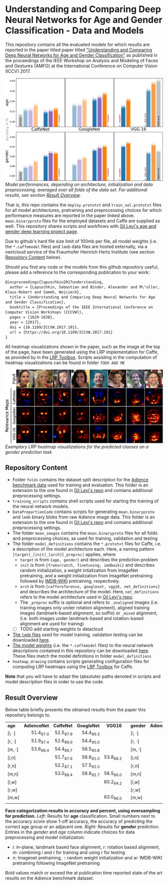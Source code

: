 
# Understanding and Comparing Deep Neural Networks for Age and Gender Classification - Data and Models
This repository contains all the evaluated models for which results are reported in the paper titled paper titled ["Understanding and Comparing Deep Neural Networks for Age and Gender Classification"](http://openaccess.thecvf.com/content_ICCV_2017_workshops/papers/w23/Lapuschkin_Understanding_and_Comparing_ICCV_2017_paper.pdf) as published in the proceedings of the IEEE Workshop on Analysis and Modeling of Faces and Gestures (AMFG) at the International Conference on Computer Vision (ICCV) 2017. 

![](pics/resultbarchart_sparse.png)
*Model performances, depending on architecture, initialization and data preprocessing, averaged over all folds of the data set. For additional results, see section [Result Overview](https://github.com/sebastian-lapuschkin/understanding-age-gender-deep-learning-models/blob/master/README.md#result-overview).*

That is, this repo contains the `deploy.prototxt` and `train_val.prototxt` files for all model architectures, pretraining and preprocessing choices for which performance measures are reported in the paper linked above.
`mean.binaryproto` files for the employed datasets and Caffe are supplied as well.
This repository shares scripts and workflows with [Gil Levi's age and gender deep learning project page](https://github.com/GilLevi/AgeGenderDeepLearning).

Due to github's hard file size limit of 100mb per file, all model weights (i.e. the `*.caffemodel` files) and `lmdb` data files are hosted externally, via a nextcloud service of the Fraunhofer Heinrich Hertz Institute (see section [Repository Content](https://github.com/sebastian-lapuschkin/understanding-age-gender-deep-learning-models/blob/master/README.md#content) below).

Should you find any code or the models from this github repository useful, please add a reference to the corresponding publication to your work:
```
@incproceedings{lapuschkin2017understanding,
  author = {Lapuschkin, Sebastian and Binder, Alexander and M\"uller, Klaus-Robert and Samek, Wojciech},
  title = {Understanding and Comparing Deep Neural Networks for Age and Gender Classification},
  booktitle = {Proceedings of the IEEE International Conference on Computer Vision Workshops (ICCVW)},
  pages = {1629-1638},
  year = {2017},
  doi = {10.1109/ICCVW.2017.191},
  url = {https://doi.org/10.1109/ICCVW.2017.191}
}
```

All heatmap visualizations shown in the paper, such as the image at the top of the page, have been generated using the LRP implementation for Caffe, as provided by in the [LRP Toolbox](https://github.com/sebastian-lapuschkin/lrp_toolbox).
Scripts assisting in the computation of heatmap visualizations can be found in folder *`TODO ADD ME`*

![](pics/gender-model-comparison-wide.jpg)
*Exemplary LRP heatmap visualizations for the predicted classes on a gender prediction task*


## Repository Content
- Folder `folds` contains the dataset split description for the [Adience benchmark data](https://talhassner.github.io/home/projects/Adience/Adience-data.html#agegender) used for training and evaluation. This folder is an extension to the one found in [Gil Levi's repo](https://github.com/GilLevi/AgeGenderDeepLearning) and contains additional preprocessing settings.
- `training_scripts` contains shell scripts used for starting the training of the neural network models.
- `DataPrepartionCode` contains scripts for generating `mean.binaryproto` and `lmdb` binary blobs from raw Adience image data. This folder is an extension to the one found in [Gil Levi's repo](https://github.com/GilLevi/AgeGenderDeepLearning) and contains additional preprocessing settings.
- The folder `mean_images` contains the `mean.binaryproto` files for all folds and preprocessing choices, as used for training, validation and testing
- The folder `model_definitions` contains the `*.prototxt` files for Caffe, i.e. a description of the model architecture each. Here, a naming pattern `[target]_[init]_[arch][_preproc]` applies, where
  + `target` is from `{age, gender}` and describes the prediction problem
  + `init` is from `{fromscratch, finetuning, imdbwiki}` and describes random initialization, a weight intialization from ImageNet pretraining, and a weight initialization from ImageNet pretraining followed by [IMDB-WIKI](https://data.vision.ee.ethz.ch/cvl/rrothe/imdb-wiki/) pretraining, respectively.
  + `arch` is from `{caffereference, googlenet, vgg16, net_definitions}` and describes the architecture of the model. Here, `net_definitions` refers to the model architecture used in [Gil Levi's repo](https://github.com/GilLevi/AgeGenderDeepLearning).
  + The `_preproc` suffix is optional and refers to `_unaligned` images (i.e. training images only under rotation alignment), aligned training images (landmark-based alignment, so suffix) or `_mixed` alignment, (i.e. both images under landmark-based and rotation-based alignment are used for trainng)
  + [ ] TODO add starting weights to datacloud
- [The `lmdb` files](https://datacloud.hhi.fraunhofer.de/nextcloud/s/n6BLLnGPzinbe55) used for model training, validation testing can be downloaded [here](https://datacloud.hhi.fraunhofer.de/nextcloud/s/n6BLLnGPzinbe55).
-  [The model weights](https://datacloud.hhi.fraunhofer.de/nextcloud/s/TQnGNJmQZLWkQ7X) (i.e. the `*.caffemodel` files) to the neural network descriptions contained in this repository can be downloaded [here](https://datacloud.hhi.fraunhofer.de/nextcloud/s/TQnGNJmQZLWkQ7X). These files match the model definitions in folder `model_definitions`
- `heatmap_drawing` contains scripts generating configuration files for computing LRP heatmaps using the [LRP Toolbox](https://github.com/sebastian-lapuschkin/lrp_toolbox) for Caffe.

**Note** that you will have to adapt the (absolute) paths denoted in scripts and model description files in order to use the code.

## Result Overview
Below table briefly presents the obtained results from the paper this repository belongs to.

|           |                       |                       |                     |                         |     |            |                |               |                   |               |
|:----------|----------------------:|----------------------:|--------------------:|------------------------:|:---:|:-----------|---------------:|--------------:|------------------:|--------------:|
| **age**   |      **AdienceNet**   |      **CaffeNet**     |      **GoogleNet**  |      **VGG16**          |     | **gender** |  **AdienceNet**|  **CaffeNet** |     **GoogleNet** |      **VGG16**|
| \[i, ⋅\]  |  51.4<sub>87.0</sub>  |  52.5<sub>87.9</sub>  |  54.4<sub>89.3</sub>|                         |     | \[i, ⋅\]   |            88.1|           87.7|               88.2|               |
| \[r, ⋅\]  |  51.9<sub>87.4</sub>  |  52.6<sub>89.0</sub>  |  54.4<sub>90.0</sub>|                         |     | \[r, ⋅\]   |            88.3|           88.0|               89.3|               |
| \[m, ⋅\]  |  53.6<sub>88.4</sub>  |  54.4<sub>89.7</sub>  |  56.5<sub>90.8</sub>|                         |     | \[m, ⋅\]   |            89.0|           88.9|               89.7|               |
| \[i,n\]   |                       |  51.7<sub>87.6</sub>  |  56.6<sub>91.0</sub>|  53.8<sub>88.2</sub>    |     | \[i,n\]    |                |           90.0|           **91.2**|       **92.0**|
| \[r,n\]   |                       |  52.2<sub>87.1</sub>  |  57.5<sub>92.0</sub>|                         |     | \[r,n\]    |                |           90.7|           **91.7**|               |
| \[m,n\]   |                       |  53.0<sub>88.4</sub>  |  58.8<sub>92.7</sub>|  56.5<sub>90.0</sub>    |     | \[m,n\]    |                |           90.6|           **92.0**|       **92.7**|
| \[i,w\]   |                       |                       |                     |  60.2<sub>94.2</sub>    |     | \[i,w\]    |                |               |                   |           90.6|
| \[r,w\]   |                       |                       |                     |                         |     | \[r,w\]    |                |               |                   |               |
| \[m,w\]   |                       |                       |                     |  63.0<sub>96.0</sub>    |     | \[m,w\]    |                |               |                   |       **92.3**|
|           |                       |                       |                     |                         |     |            |                |               |                   |               |

**Face categorization results in accuracy and percent, using
oversampling for prediction.** *Left:* Results for **age**
classification. Small numbers next to the accuracy score show 1-off
accuracy, the accuracy of predicting the correct age group *or* an
adjacent one. *Right:* Results for **gender** prediction.
Entries in the *gender* and *age* column indicate choices for data preprocessing and model initialization:
- *i*: in-plane, landmark based face alignment, *r*: rotation based alignment, *m*: combining *i* and *r* for training and using *r* for testing
- *n*: Imagenet pretraining, *⋅*: random weight initialization and *w*: IMDB-WIKI pretraining following ImageNet pretraining

Bold values match or exceed the at publication time reported state of the art results on
the Adience benchmark dataset.
